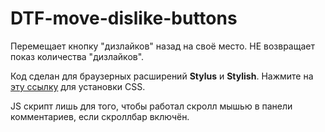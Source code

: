 # DTF-move-dislike-buttons
Перемещает кнопку "дизлайков" назад на своё место. НЕ возвращает показ количества "дизлайков".

Код сделан для браузерных расширений <b>Stylus</b> и <b>Stylish</b>.
Нажмите на [эту ссылку](https://github.com/TentacleTenticals/DTF-CSS-move-disloke-buttons/raw/main/style.css) для установки CSS.

JS скрипт лишь для того, чтобы работал скролл мышью в панели комментариев, если скроллбар включён.

